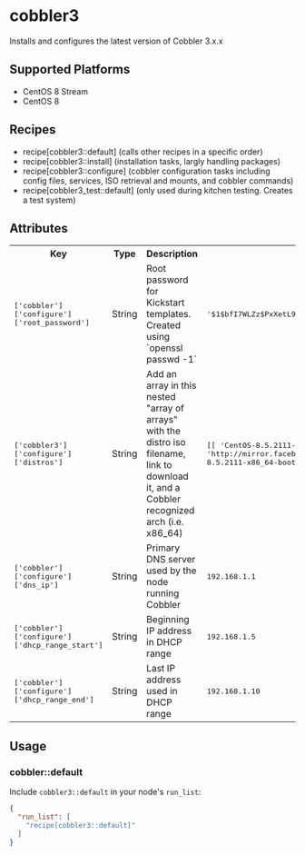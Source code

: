 cobbler3
================

Installs and configures the latest version of Cobbler 3.x.x

## Supported Platforms
- CentOS 8 Stream
- CentOS 8

## Recipes
- recipe[cobbler3::default] (calls other recipes in a specific order)
- recipe[cobbler3::install] (installation tasks, largly handling packages)
- recipe[cobbler3::configure] (cobbler configuration tasks including config files, services, ISO retrieval and mounts, and cobbler commands)
- recipe[cobbler3_test::default] (only used during kitchen testing. Creates a test system)

## Attributes

<table>
  <tr>
    <th>Key</th>
    <th>Type</th>
    <th>Description</th>
    <th>Default</th>
  </tr>
  <tr>
    <td><tt>['cobbler']['configure']['root_password']</tt></td>
    <td>String</td>
    <td>Root password for Kickstart templates. Created using `openssl passwd -1`</td>
    <td><tt>'$1$bfI7WLZz$PxXetL97LkScqJFxnW7KS1'
</tt></td>
  </tr>
  <tr>
    <td><tt>['cobbler3']['configure']['distros']</tt></td>
    <td>String</td>
    <td>Add an array in this nested "array of arrays" with the distro iso filename, link to download it, and a Cobbler recognized arch (i.e. x86_64)</td>
    <td><tt>[[ 'CentOS-8.5.2111-x86_64-boot.iso', 'http://mirror.facebook.net/centos/8.5.2111/isos/x86_64/CentOS-8.5.2111-x86_64-boot.iso' ]]
</tt></td>
  </tr>
  <tr>
    <td><tt>['cobbler']['configure']['dns_ip']</tt></td>
    <td>String</td>
    <td>Primary DNS server used by the node running Cobbler</td>
    <td><tt>192.168.1.1</tt></td>
  </tr>
  <tr>
    <td><tt>['cobbler']['configure']['dhcp_range_start']</tt></td>
    <td>String</td>
    <td>Beginning IP address in DHCP range</td>
    <td><tt>192.168.1.5</tt></td>
  </tr>
  <tr>
    <td><tt>['cobbler']['configure']['dhcp_range_end']</tt></td>
    <td>String</td>
    <td>Last IP address used in DHCP range</td>
    <td><tt>192.168.1.10</tt></td>
  </tr>
</table>

## Usage

### cobbler::default

Include `cobbler3::default` in your node's `run_list`:

```json
{
  "run_list": [
    "recipe[cobbler3::default]"
  ]
}
```
